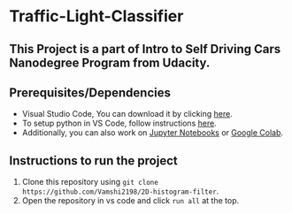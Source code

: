 # Traffic-Light-Classifier

## This Project is a part of Intro to Self Driving Cars Nanodegree Program from Udacity.

## Prerequisites/Dependencies
* Visual Studio Code, You can download it by clicking [here](https://code.visualstudio.com/download).
* To setup python in VS Code, follow instructions [here](https://code.visualstudio.com/docs/python/python-tutorial).
* Additionally, you can also work on [Jupyter Notebooks](https://jupyter.readthedocs.io/en/latest/install.html) or [Google Colab](https://colab.research.google.com/notebooks/intro.ipynb).

## Instructions to run the project
1. Clone this repository using `git clone https://github.com/Vamshi2198/2D-histogram-filter`.
2. Open the repository in vs code and click `run all` at the top.